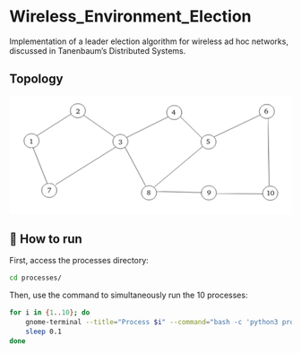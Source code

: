 # Wireless_Environment_Election
Implementation of a leader election algorithm for wireless ad hoc networks, discussed in Tanenbaum’s Distributed Systems.

## Topology
![Network topology](images/topology.png)


## 🚀 How to run

First, access the processes directory:

```bash
cd processes/
```

Then, use the command to simultaneously run the 10 processes:
```bash
for i in {1..10}; do
    gnome-terminal --title="Process $i" --command="bash -c 'python3 process$i.py --id $i; exec bash'" &
    sleep 0.1
done
```
